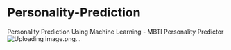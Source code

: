 # Personality-Prediction
Personality Prediction Using Machine Learning - MBTI Personality Predictor 
![Uploading image.png…]()
